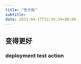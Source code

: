 ```yaml
---
title: "告示板"
subtitle:
date: 2023-04-17T22:54:39+08:00
---
```


## 变得更好

### deployment test action
